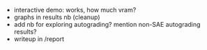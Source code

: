 - interactive demo: works, how much vram?
- graphs in results nb (cleanup)
- add nb for exploring autograding? mention non-SAE autograding results?
- writeup in /report